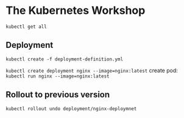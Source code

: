 # The Kubernetes Workshop

``kubectl get all``

## Deployment

``kubectl create -f deployment-definition.yml``

``kubectl create deployment nginx --image=nginx:latest``
create pod: ``kubectl run nginx --image=nginx:latest``

## Rollout to previous version

```kubectl rollout undo deployment/nginx-deploymnet```

